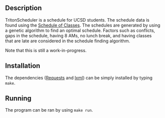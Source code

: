 ## Description
TritonScheduler is a schedule for UCSD students. The schedule data is found using the [Schedule of Classes](https://act.ucsd.edu/scheduleOfClasses/scheduleOfClassesStudent.htm). The schedules are generated by using a genetic algorithm to find an optimal schedule. Factors such as conflicts, gaps in the schedule, having 8 AMs, no lunch break, and having classes that are late are considered in the schedule finding algorithm.

Note that this is still a work-in-progress.

## Installation
The dependencies ([Requests](https://github.com/kennethreitz/requests) and [lxml](https://github.com/lxml/lxml)) can be simply installed by typing `make`.

## Running
The program can be ran by using `make run`.
